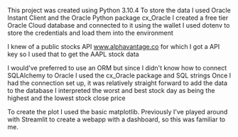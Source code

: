 This project was created using Python 3.10.4
To store the data I used Oracle Instant Client and the Oracle Python package cx_Oracle
I created a free tier Oracle Cloud database and connected to it using the wallet
I used dotenv to store the credentials and load them into the environment

I knew of a public stocks API www.alphavantage.co for which I got a API key so I used that to get the AAPL stock data

I would've preferred to use an ORM but since I didn't know how to connect SQLAlchemy to Oracle I used the cx_Oracle package and SQL strings
Once I had the connection set up, it was relatively straight forward to add the data to the database
I interpreted the worst and best stock day as being the highest and the lowest stock close price

To create the plot I used the basic matplotlib. Previously I've played around with Streamlit to create a webapp with a dashboard, so this was familiar to me.